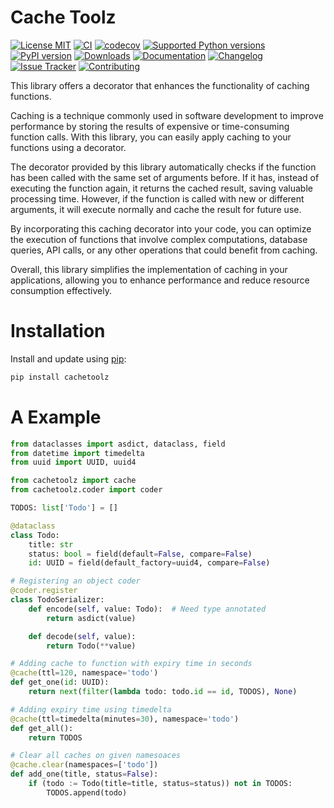 # Cache Toolz

[![License MIT](https://img.shields.io/github/license/taconi/cachetoolz?label=License&color=%234B78E6)](https://raw.githubusercontent.com/taconi/cachetoolz/main/LICENSE)
[![CI](https://img.shields.io/github/actions/workflow/status/taconi/cachetoolz/tests.yml?logo=githubactions&branch=main&color=%23FA9BFA&label=Tests)](https://github.com/taconi/cachetoolz/actions/workflows/tests.yml)
[![codecov](https://img.shields.io/codecov/c/github/taconi/cachetoolz?logo=codecov&style=flat&label=Coverage&color=%2373DC8C)](https://codecov.io/gh/taconi/cachetoolz)
[![Supported Python versions](https://img.shields.io/pypi/pyversions/cachetoolz.svg?logo=python&label=Python&color=%234B78E6)](https://pypi.python.org/pypi/cachetoolz/)
[![PyPI version](https://img.shields.io/pypi/v/cachetoolz.svg?logo=pypi&label=PyPI&color=%23FA9BFA)](https://pypi.org/project/cachetoolz/)
[![Downloads](https://img.shields.io/pypi/dm/cachetoolz?logo=pypi&label=Downloads&color=%2373DC8C)](https://pypi.org/project/cachetoolz/)
[![Documentation](https://img.shields.io/badge/Documentation-1769AA?color=%234B78E6)](https://taconi.github.io/cachetoolz)
[![Changelog](https://img.shields.io/badge/Changelog-1769AA?color=%2373DC8C)](https://taconi.github.io/cachetoolz/changelog)
[![Issue Tracker](https://img.shields.io/badge/Issue%20Tracker-1769AA?color=%23FA9BFA)]("https://github.com/taconi/cachetoolz/issues")
[![Contributing](https://img.shields.io/badge/Contributing-1769AA?color=%234B78E6)](https://taconi.github.io/cachetoolz/contributing)


This library offers a decorator that enhances the functionality of caching functions.

Caching is a technique commonly used in software development to improve performance by storing the results of expensive or time-consuming function calls. With this library, you can easily apply caching to your functions using a decorator.

The decorator provided by this library automatically checks if the function has been called with the same set of arguments before. If it has, instead of executing the function again, it returns the cached result, saving valuable processing time. However, if the function is called with new or different arguments, it will execute normally and cache the result for future use.

By incorporating this caching decorator into your code, you can optimize the execution of functions that involve complex computations, database queries, API calls, or any other operations that could benefit from caching.

Overall, this library simplifies the implementation of caching in your applications, allowing you to enhance performance and reduce resource consumption effectively.


# Installation
Install and update using [pip](https://pip.pypa.io/en/stable/getting-started/):
```{.sh linenums=0}
pip install cachetoolz
```

# A Example
```python title="todo.py" hl_lines="16-17 25-26 30-31 35-36"
from dataclasses import asdict, dataclass, field
from datetime import timedelta
from uuid import UUID, uuid4

from cachetoolz import cache
from cachetoolz.coder import coder

TODOS: list['Todo'] = []

@dataclass
class Todo:
    title: str
    status: bool = field(default=False, compare=False)
    id: UUID = field(default_factory=uuid4, compare=False)

# Registering an object coder
@coder.register
class TodoSerializer:
    def encode(self, value: Todo):  # Need type annotated
        return asdict(value)

    def decode(self, value):
        return Todo(**value)

# Adding cache to function with expiry time in seconds
@cache(ttl=120, namespace='todo')
def get_one(id: UUID):
    return next(filter(lambda todo: todo.id == id, TODOS), None)

# Adding expiry time using timedelta
@cache(ttl=timedelta(minutes=30), namespace='todo')
def get_all():
    return TODOS

# Clear all caches on given namesoaces
@cache.clear(namespaces=['todo'])
def add_one(title, status=False):
    if (todo := Todo(title=title, status=status)) not in TODOS:
        TODOS.append(todo)
```
